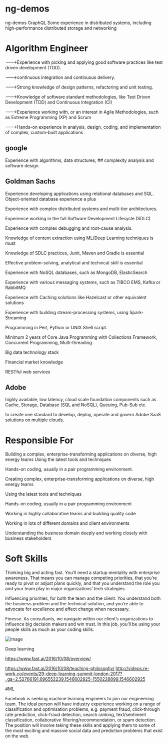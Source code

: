 # ng-demos
ng-demos
GraphQL
Some experience in distributed systems, including high-performance distributed storage and networking
# Algorithm Engineer
--->Experience with picking and applying good software practices like test driven development (TDD).                  

--->continuous integration and continuous delivery.

--->Strong knowledge of design patterns, refactoring and unit testing.

--->Knowledge of software standard methodologies, like Test Driven Development (TDD) and Continuous Integration (CI)

--->Experience working with, or an interest in Agile Methodologies, such as Extreme Programming (XP) and Scrum

--->Hands-on experience in analysis, design, coding, and implementation of complex, custom-built applications

 ## google
 
 Experience with algorithms, data structures, ## complexity analysis and software design.
 
 ## Goldman Sachs
 
 Experience developing applications using relational databases and SQL. Object-oriented database experience a plus
 
 Experience with complex distributed systems and multi-tier architectures.
 
 Experience working in the full Software Development Lifecycle (SDLC)
 
 Experience with complex debugging and root-cause analysis.
 
 Knowledge of content extraction using ML/Deep Learning techniques is must
 
Knowledge of SDLC practices, Junit, Maven and Gradle is essential

Effective problem-solving, analytical and technical skill is essential

Experience with NoSQL databases, such as MongoDB, ElasticSearch

Experience with various messaging systems, such as TIBCO EMS, Kafka or RabbitMQ

Experience with Caching solutions like Hazelcast or other equivalent solutions

Experience with building stream-processing systems, using Spark-Streaming

Programming in Perl, Python or UNIX Shell script.

Minimum 2 years of Core Java Programming with Collections Framework, Concurrent Programming, Multi-threading

Big data technology stack

Financial market knowledge

RESTful web services

## Adobe

highly available, low latency, cloud scale foundation components such as Cache, Storage, Database (SQL and NoSQL), Queuing, Pub-Sub etc.

to create one standard to develop, deploy, operate and govern Adobe SaaS solutions on multiple clouds.
 

# Responsible For

Building a complex, enterprise-transforming applications on diverse, high energy teams Using the latest tools and techniques

Hands-on coding, usually in a pair programming environment.

Creating complex, enterprise-transforming applications on diverse, high energy teams

Using the latest tools and techniques

Hands-on coding, usually in a pair programming environment

Working in highly collaborative teams and building quality code

Working in lots of different domains and client environments

Understanding the business domain deeply and working closely with business stakeholders


# Soft Skills 

Thinking big and acting fast. You’ll need a startup mentality with enterprise awareness. That means you can manage competing priorities, that you’re ready to pivot or adjust plans quickly, and that you understand the role you and your team play in major organizations’ tech strategies.

Influencing priorities, for both the team and the client. You understand both the business problem and the technical solution, and you’re able to advocate for excellence and effect change when necessary.

Finesse. As consultants, we navigate within our client’s organizations to influence big decision makers and win trust. In this job, you’ll be using your people skills as much as your coding skills.


![image](https://user-images.githubusercontent.com/25560217/50520050-20c34480-0ae4-11e9-872b-a66681f5c06e.png)

Deep learning

https://www.fast.ai/2016/10/08/overview/


https://www.fast.ai/2016/10/08/teaching-philosophy/
http://videos.re-work.co/events/29-deep-learning-summit-london-2017?_ga=2.52766191.696552239.1546602925-1550228899.1546602925

#ML

Facebook is seeking machine learning engineers to join our engineering team. The ideal person will have industry experience working on a range of classification and optimisation problems, e.g. payment fraud, click-through rate prediction, click-fraud detection, search ranking, text/sentiment classification, collaborative filtering/recommendation, or spam detection. The position will involve taking these skills and applying them to some of the most exciting and massive social data and prediction problems that exist on the web.

